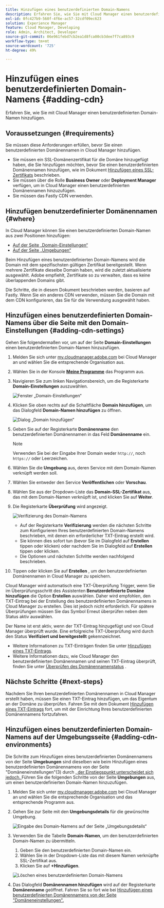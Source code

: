 ```yaml
---
title: Hinzufügen eines benutzerdefinierten Domain-Namens
description: Erfahren Sie, wie Sie mit Cloud Manager einen benutzerdefinierten Domain-Namen hinzufügen.
exl-id: 0fc427b9-560f-4f6e-ac57-32cdf09ec623
solution: Experience Manager
feature: Cloud Manager, Developing
role: Admin, Architect, Developer
source-git-commit: 06e961febd7cb2ea1d8fca00cb3dee7f7ca893c9
workflow-type: tm+mt
source-wordcount: '725'
ht-degree: 49%

---
```



# Hinzufügen eines benutzerdefinierten Domain-Namens {#adding-cdn}

Erfahren Sie, wie Sie mit Cloud Manager einen benutzerdefinierten Domain-Namen hinzufügen.

## Voraussetzungen {#requirements}

Sie müssen diese Anforderungen erfüllen, bevor Sie einen benutzerdefinierten Domänennamen in Cloud Manager hinzufügen.

* Sie müssen ein SSL-Domänenzertifikat für die Domäne hinzugefügt haben, die Sie hinzufügen möchten, bevor Sie einen benutzerdefinierten Domänennamen hinzufügen, wie im Dokument [Hinzufügen eines SSL-Zertifikats](/help/implementing/cloud-manager/managing-ssl-certifications/add-ssl-certificate.md) beschrieben.
* Sie müssen über die Rolle **Business Owner** oder **Deployment Manager** verfügen, um in Cloud Manager einen benutzerdefinierten Domänennamen hinzuzufügen.
* Sie müssen das Fastly CDN verwenden.

## Hinzufügen benutzerdefinierter Domänennamen {#where}

In Cloud Manager können Sie einen benutzerdefinierten Domain-Namen aus zwei Positionen hinzufügen:

* [Auf der Seite „Domain-Einstellungen“](#adding-cdn-settings)
* [Auf der Seite „Umgebungen“](#adding-cdn-environments)

Beim Hinzufügen eines benutzerdefinierten Domain-Namens wird die Domain mit dem spezifischsten gültigen Zertifikat bereitgestellt. Wenn mehrere Zertifikate dieselbe Domain haben, wird die zuletzt aktualisierte ausgewählt. Adobe empfiehlt, Zertifikate so zu verwalten, dass es keine überlappenden Domains gibt.

Die Schritte, die in diesem Dokument beschrieben werden, basieren auf Fastly. Wenn Sie ein anderes CDN verwenden, müssen Sie die Domain mit dem CDN konfigurieren, das Sie für die Verwendung ausgewählt haben.

## Hinzufügen eines benutzerdefinierten Domain-Namens über die Seite mit den Domain-Einstellungen {#adding-cdn-settings}

Gehen Sie folgendermaßen vor, um auf der Seite **Domain-Einstellungen** einen benutzerdefinierten Domain-Namen hinzuzufügen.

1. Melden Sie sich unter [my.cloudmanager.adobe.com](https://my.cloudmanager.adobe.com/) bei Cloud Manager an und wählen Sie die entsprechende Organisation aus.

1. Wählen Sie in der Konsole **[Meine Programme](/help/implementing/cloud-manager/navigation.md#my-programs)** das Programm aus.

1. Navigieren Sie zum linken Navigationsbereich, um die Registerkarte **Domain-Einstellungen** auszuwählen.

   ![Fenster „Domain-Einstellungen“](/help/implementing/cloud-manager/assets/cdn/cdn-create.png)

1. Klicken Sie oben rechts auf die Schaltfläche **Domain hinzufügen**, um das Dialogfeld **Domain-Namen hinzufügen** zu öffnen.

   ![Dialog „Domain hinzufügen“](/help/implementing/cloud-manager/assets/cdn/add-cdn1.png)

1. Geben Sie auf der Registerkarte **Domänenname** den benutzerdefinierten Domänennamen in das Feld **Domänenname** ein.

   >[!NOTE]
   >
   >Verwenden Sie bei der Eingabe Ihrer Domain weder `http://`, noch `https://` oder Leerzeichen.

1. Wählen Sie die **Umgebung** aus, deren Service mit dem Domain-Namen verknüpft werden soll.

1. Wählen Sie entweder den Service **Veröffentlichen** oder **Vorschau**.

1. Wählen Sie aus der Dropdown-Liste das **Domain-SSL-Zertifikat** aus, das mit dem Domain-Namen verknüpft ist, und klicken Sie auf **Weiter**.

1. Die Registerkarte **Überprüfung** wird angezeigt.

   ![Verifizierung des Domain-Namens](/help/implementing/cloud-manager/assets/cdn/cdn-create6.png)

   * Auf der Registerkarte **Verifizierung** werden die nächsten Schritte zum Konfigurieren Ihres benutzerdefinierten Domain-Namens beschrieben, mit denen ein erforderlicher TXT-Eintrag erstellt wird.
   * Sie können dies sofort tun (bevor Sie im Dialogfeld auf **Erstellen** tippen oder klicken) oder nachdem Sie im Dialogfeld auf **Erstellen** tippen oder klicken.
   * Die Optionen und nächsten Schritte werden nachfolgend beschrieben.

1. Tippen oder klicken Sie auf **Erstellen** , um den benutzerdefinierten Domänennamen in Cloud Manager zu speichern.

Cloud Manager wird automatisch eine TXT-Überprüfung Trigger, wenn Sie im Überprüfungsschritt des Assistenten **Benutzerdefinierte Domäne hinzufügen** die Option **Erstellen** auswählen. Daher wird empfohlen, den TXT-Eintrag bei der Erstellung des benutzerdefinierten Domänennamens in Cloud Manager zu erstellen. Dies ist jedoch nicht erforderlich. Für spätere Überprüfungen müssen Sie das Symbol Erneut überprüfen neben dem Status aktiv auswählen.

Der Name ist erst aktiv, wenn der TXT-Eintrag hinzugefügt und von Cloud Manager überprüft wurde. Eine erfolgreiche TXT-Überprüfung wird durch den Status **Verifiziert und bereitgestellt** gekennzeichnet.

* Weitere Informationen zu TXT-Einträgen finden Sie unter [Hinzufügen eines TXT-Eintrags](/help/implementing/cloud-manager/custom-domain-names/add-text-record.md).
* Weitere Informationen dazu, wie Cloud Manager den benutzerdefinierten Domänennamen und seinen TXT-Eintrag überprüft, finden Sie unter [Überprüfen des Domänennamenstatus](/help/implementing/cloud-manager/custom-domain-names/check-domain-name-status.md) .

## Nächste Schritte {#next-steps}

Nachdem Sie Ihren benutzerdefinierten Domänennamen in Cloud Manager erstellt haben, müssen Sie einen TXT-Eintrag hinzufügen, um das Eigentum an der Domäne zu überprüfen. Fahren Sie mit dem Dokument [Hinzufügen eines TXT-Eintrags](/help/implementing/cloud-manager/custom-domain-names/add-text-record.md) fort, um mit der Einrichtung Ihres benutzerdefinierten Domänennamens fortzufahren.

## Hinzufügen eines benutzerdefinierten Domain-Namens auf der Umgebungsseite {#adding-cdn-environments}

Die Schritte zum Hinzufügen eines benutzerdefinierten Domänennamens von der Seite **Umgebungen** sind dieselben wie beim Hinzufügen eines benutzerdefinierten Domänennamens von der Seite &quot;Domäneneinstellungen&quot;(3) durch [, der Einstiegspunkt unterscheidet sich jedoch. ](#adding-cdn-settings) Führen Sie die folgenden Schritte von der Seite **Umgebungen** aus, um einen benutzerdefinierten Domain-Namen hinzuzufügen.

1. Melden Sie sich unter [my.cloudmanager.adobe.com](https://my.cloudmanager.adobe.com/) bei Cloud Manager an und wählen Sie die entsprechende Organisation und das entsprechende Programm aus.

1. Gehen Sie zur Seite mit den **Umgebungsdetails** für die gewünschte Umgebung.

   ![Eingabe des Domain-Namens auf der Seite „Umgebungsdetails“](/help/implementing/cloud-manager/assets/cdn/cdn-create4.png)

1. Verwenden Sie die Tabelle **Domain-Namen**, um den benutzerdefinierten Domain-Namen zu übermitteln.

   1. Geben Sie den benutzerdefinierten Domain-Namen ein.
   1. Wählen Sie in der Dropdown-Liste das mit diesem Namen verknüpfte SSL-Zertifikat aus.
   1. Klicken Sie auf **+Hinzufügen**.

   ![Löschen eines benutzerdefinierten Domain-Namens](/help/implementing/cloud-manager/assets/cdn/cdn-create3.png)

1. Das Dialogfeld **Domänennamen hinzufügen** wird auf der Registerkarte **Domänenname** geöffnet. Fahren Sie so fort wie bei [Hinzufügen eines benutzerdefinierten Domänennamens von der Seite &quot;Domäneneinstellungen&quot;.](#adding-cdn-settings)
